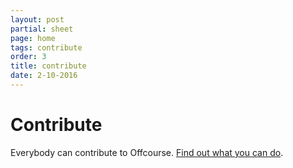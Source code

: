 ```yaml
--- 
layout: post
partial: sheet
page: home
tags: contribute
order: 3
title: contribute
date: 2-10-2016
---
```

# Contribute

Everybody can contribute to Offcourse. [Find out what you can do](https://offcourse.io/contribute).